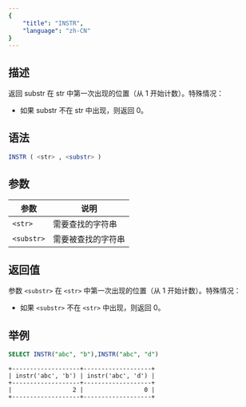 ```yaml
---
{
    "title": "INSTR",
    "language": "zh-CN"
}
---
```


## 描述

返回 substr 在 str 中第一次出现的位置（从 1 开始计数）。特殊情况：

- 如果 substr 不在 str 中出现，则返回 0。

## 语法

```sql
INSTR ( <str> , <substr> )
```

## 参数

|参数     | 说明        |
|-------|-----------|
| `<str>`  | 需要查找的字符串  |
| `<substr>` | 需要被查找的字符串 |

## 返回值

参数 `<substr>` 在 `<str>` 中第一次出现的位置（从 1 开始计数）。特殊情况：

- 如果 `<substr>` 不在 `<str>` 中出现，则返回 0。

## 举例

```sql
SELECT INSTR("abc", "b"),INSTR("abc", "d")
```

```text
+-------------------+-------------------+
| instr('abc', 'b') | instr('abc', 'd') |
+-------------------+-------------------+
|                 2 |                 0 |
+-------------------+-------------------+
```